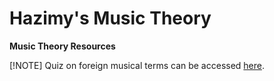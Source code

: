 # Hazimy's Music Theory
**Music Theory Resources**

[!NOTE]
Quiz on foreign musical terms can be accessed [here](https://hazimrsuhadi.github.io/theory/main.html).
